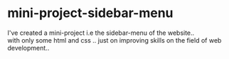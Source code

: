 # mini-project-sidebar-menu
I've created a mini-project i.e the sidebar-menu of the website..
<br>
with only some html and css .. just on improving skills on the field of web development..
